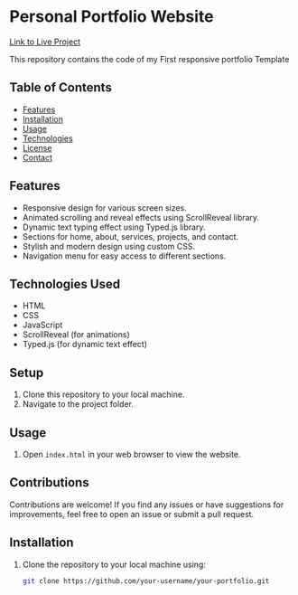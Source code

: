 # Personal Portfolio Website

[Link to Live Project](https://codepen.io/Lavish-Kumar-Varshney/pen/yLdeeJZ)

This repository contains the code of my First responsive portfolio Template

## Table of Contents

- [Features](#features)
- [Installation](#installation)
- [Usage](#usage)
- [Technologies](#technologies)
- [License](#license)
- [Contact](#contact)

## Features

- Responsive design for various screen sizes.
- Animated scrolling and reveal effects using ScrollReveal library.
- Dynamic text typing effect using Typed.js library.
- Sections for home, about, services, projects, and contact.
- Stylish and modern design using custom CSS.
- Navigation menu for easy access to different sections.

## Technologies Used

- HTML
- CSS
- JavaScript
- ScrollReveal (for animations)
- Typed.js (for dynamic text effect)

## Setup

1. Clone this repository to your local machine.
2. Navigate to the project folder.

## Usage

1. Open `index.html` in your web browser to view the website.

## Contributions

Contributions are welcome! If you find any issues or have suggestions for improvements, feel free to open an issue or submit a pull request.

## Installation

1. Clone the repository to your local machine using:

   ```bash
   git clone https://github.com/your-username/your-portfolio.git
